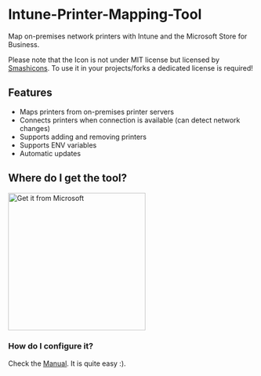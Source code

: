# Intune-Printer-Mapping-Tool
Map on-premises network printers with Intune and the Microsoft Store for Business.

Please note that the Icon is not under MIT license but licensed by <a href="https://www.iconfinder.com/icons/2789527/component_computer_hardware_pc_printer_icon">Smashicons</a>. To use it in your projects/forks a dedicated license is required!

## Features
- Maps printers from on-premises printer servers
- Connects printers when connection is available (can detect network changes)
- Supports adding and removing printers
- Supports ENV variables
- Automatic updates

## Where do I get the tool?

<a href="https://apps.microsoft.com/detail/9N3TH84TXRF4"><img src="https://developer.microsoft.com/store/badges/images/English_get-it-from-MS.png" alt="Get it from Microsoft" width="280"/></a>

### How do I configure it?

Check the <a href="https://github.com/Weatherlights/Intune-Printer-Mapping-Tool/wiki">Manual</a>. It is quite easy :).
